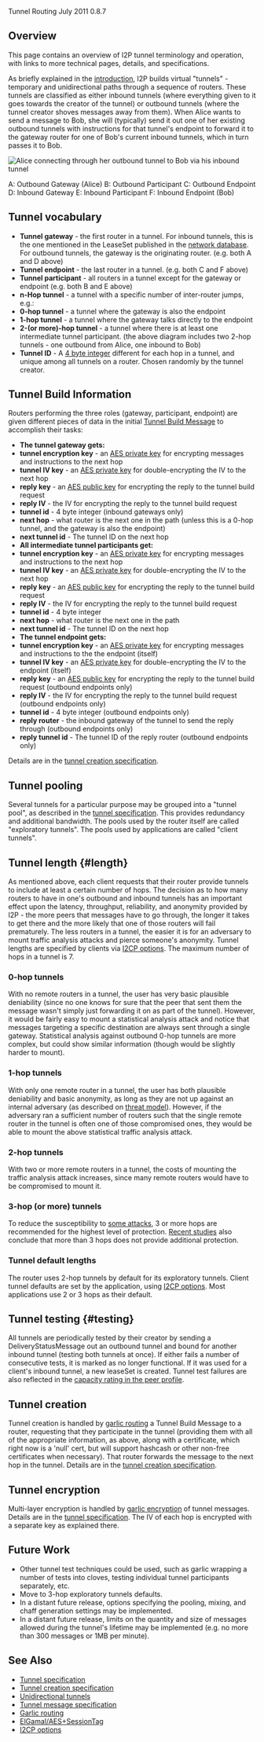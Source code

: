  Tunnel Routing July 2011 0.8.7 

## Overview

This page contains an overview of I2P tunnel terminology and operation,
with links to more technical pages, details, and specifications.

As briefly explained in the [introduction](), I2P
builds virtual \"tunnels\" - temporary and unidirectional paths through
a sequence of routers. These tunnels are classified as either inbound
tunnels (where everything given to it goes towards the creator of the
tunnel) or outbound tunnels (where the tunnel creator shoves messages
away from them). When Alice wants to send a message to Bob, she will
(typically) send it out one of her existing outbound tunnels with
instructions for that tunnel\'s endpoint to forward it to the gateway
router for one of Bob\'s current inbound tunnels, which in turn passes
it to Bob.

![Alice connecting through her outbound tunnel to Bob via his inbound
tunnel](images/tunnelSending.png "Alice connecting through her outbound tunnel to Bob via his inbound tunnel")

 A: Outbound Gateway (Alice)
 B: Outbound Participant
 C: Outbound Endpoint
 D: Inbound Gateway
 E: Inbound Participant
 F: Inbound Endpoint (Bob)

## Tunnel vocabulary

- **Tunnel gateway** - the first router in a tunnel. For inbound
 tunnels, this is the one mentioned in the LeaseSet published in the
 [network database](). For outbound tunnels,
 the gateway is the originating router. (e.g. both A and D above)
- **Tunnel endpoint** - the last router in a tunnel. (e.g. both C and
 F above)
- **Tunnel participant** - all routers in a tunnel except for the
 gateway or endpoint (e.g. both B and E above)
- **n-Hop tunnel** - a tunnel with a specific number of inter-router
 jumps, e.g.:
 - **0-hop tunnel** - a tunnel where the gateway is also the
 endpoint
 - **1-hop tunnel** - a tunnel where the gateway talks directly to
 the endpoint
 - **2-(or more)-hop tunnel** - a tunnel where there is at least
 one intermediate tunnel participant. (the above diagram includes
 two 2-hop tunnels - one outbound from Alice, one inbound to Bob)
- **Tunnel ID** - A [4 byte
 integer](#type_TunnelId) different
 for each hop in a tunnel, and unique among all tunnels on a router.
 Chosen randomly by the tunnel creator.

## Tunnel Build Information

Routers performing the three roles (gateway, participant, endpoint) are
given different pieces of data in the initial [Tunnel Build
Message]() to accomplish their tasks:

- **The tunnel gateway gets:**
 - **tunnel encryption key** - an [AES private
 key](#type_SessionKey) for
 encrypting messages and instructions to the next hop
 - **tunnel IV key** - an [AES private
 key](#type_SessionKey) for
 double-encrypting the IV to the next hop
 - **reply key** - an [AES public
 key](#type_SessionKey) for
 encrypting the reply to the tunnel build request
 - **reply IV** - the IV for encrypting the reply to the tunnel
 build request
 - **tunnel id** - 4 byte integer (inbound gateways only)
 - **next hop** - what router is the next one in the path (unless
 this is a 0-hop tunnel, and the gateway is also the endpoint)
 - **next tunnel id** - The tunnel ID on the next hop
- **All intermediate tunnel participants get:**
 - **tunnel encryption key** - an [AES private
 key](#type_SessionKey) for
 encrypting messages and instructions to the next hop
 - **tunnel IV key** - an [AES private
 key](#type_SessionKey) for
 double-encrypting the IV to the next hop
 - **reply key** - an [AES public
 key](#type_SessionKey) for
 encrypting the reply to the tunnel build request
 - **reply IV** - the IV for encrypting the reply to the tunnel
 build request
 - **tunnel id** - 4 byte integer
 - **next hop** - what router is the next one in the path
 - **next tunnel id** - The tunnel ID on the next hop
- **The tunnel endpoint gets:**
 - **tunnel encryption key** - an [AES private
 key](#type_SessionKey) for
 encrypting messages and instructions to the the endpoint
 (itself)
 - **tunnel IV key** - an [AES private
 key](#type_SessionKey) for
 double-encrypting the IV to the endpoint (itself)
 - **reply key** - an [AES public
 key](#type_SessionKey) for
 encrypting the reply to the tunnel build request (outbound
 endpoints only)
 - **reply IV** - the IV for encrypting the reply to the tunnel
 build request (outbound endpoints only)
 - **tunnel id** - 4 byte integer (outbound endpoints only)
 - **reply router** - the inbound gateway of the tunnel to send the
 reply through (outbound endpoints only)
 - **reply tunnel id** - The tunnel ID of the reply router
 (outbound endpoints only)

Details are in the [tunnel creation
specification]().

## Tunnel pooling

Several tunnels for a particular purpose may be grouped into a \"tunnel
pool\", as described in the [tunnel
specification](#tunnel.pooling). This
provides redundancy and additional bandwidth. The pools used by the
router itself are called \"exploratory tunnels\". The pools used by
applications are called \"client tunnels\".

## Tunnel length {#length}

As mentioned above, each client requests that their router provide
tunnels to include at least a certain number of hops. The decision as to
how many routers to have in one\'s outbound and inbound tunnels has an
important effect upon the latency, throughput, reliability, and
anonymity provided by I2P - the more peers that messages have to go
through, the longer it takes to get there and the more likely that one
of those routers will fail prematurely. The less routers in a tunnel,
the easier it is for an adversary to mount traffic analysis attacks and
pierce someone\'s anonymity. Tunnel lengths are specified by clients via
[I2CP options](#options). The maximum number of
hops in a tunnel is 7.

### 0-hop tunnels

With no remote routers in a tunnel, the user has very basic plausible
deniability (since no one knows for sure that the peer that sent them
the message wasn\'t simply just forwarding it on as part of the tunnel).
However, it would be fairly easy to mount a statistical analysis attack
and notice that messages targeting a specific destination are always
sent through a single gateway. Statistical analysis against outbound
0-hop tunnels are more complex, but could show similar information
(though would be slightly harder to mount).

### 1-hop tunnels

With only one remote router in a tunnel, the user has both plausible
deniability and basic anonymity, as long as they are not up against an
internal adversary (as described on [threat
model]()). However, if the adversary ran a
sufficient number of routers such that the single remote router in the
tunnel is often one of those compromised ones, they would be able to
mount the above statistical traffic analysis attack.

### 2-hop tunnels

With two or more remote routers in a tunnel, the costs of mounting the
traffic analysis attack increases, since many remote routers would have
to be compromised to mount it.

### 3-hop (or more) tunnels

To reduce the susceptibility to [some attacks](), 3
or more hops are recommended for the highest level of protection.
[Recent studies]() also conclude that more than 3
hops does not provide additional protection.

### Tunnel default lengths

The router uses 2-hop tunnels by default for its exploratory tunnels.
Client tunnel defaults are set by the application, using [I2CP
options](#options). Most applications use 2 or 3
hops as their default.

## Tunnel testing {#testing}

All tunnels are periodically tested by their creator by sending a
DeliveryStatusMessage out an outbound tunnel and bound for another
inbound tunnel (testing both tunnels at once). If either fails a number
of consecutive tests, it is marked as no longer functional. If it was
used for a client\'s inbound tunnel, a new leaseSet is created. Tunnel
test failures are also reflected in the [capacity rating in the peer
profile](#capacity).

## Tunnel creation

Tunnel creation is handled by [garlic
routing]() a Tunnel Build Message to a
router, requesting that they participate in the tunnel (providing them
with all of the appropriate information, as above, along with a
certificate, which right now is a \'null\' cert, but will support
hashcash or other non-free certificates when necessary). That router
forwards the message to the next hop in the tunnel. Details are in the
[tunnel creation specification]().

## Tunnel encryption

Multi-layer encryption is handled by [garlic
encryption]() of tunnel messages. Details
are in the [tunnel specification](). The IV
of each hop is encrypted with a separate key as explained there.

## Future Work

- Other tunnel test techniques could be used, such as garlic wrapping
 a number of tests into cloves, testing individual tunnel
 participants separately, etc.
- Move to 3-hop exploratory tunnels defaults.
- In a distant future release, options specifying the pooling, mixing,
 and chaff generation settings may be implemented.
- In a distant future release, limits on the quantity and size of
 messages allowed during the tunnel\'s lifetime may be implemented
 (e.g. no more than 300 messages or 1MB per minute).

## See Also

- [Tunnel
 specification]()
- [Tunnel creation
 specification]()
- [Unidirectional
 tunnels]()
- [Tunnel message
 specification]()
- [Garlic
 routing]()
- [ElGamal/AES+SessionTag]()
- [I2CP
 options](#options)


